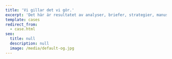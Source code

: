 ```yaml
---
title: 'Vi gillar det vi gör.'
excerpt: 'Det här är resultatet av analyser, briefer, strategier, manus, Slack-konversationer, postit-lappar, hackathon, kaffekoppar, skisser … Ja, du fattar. Det här är case som visar vad vi gör.'
template: cases
redirect_from:
  - case.html
seo:
  title: null
  description: null
  image: /media/default-og.jpg
---
```

